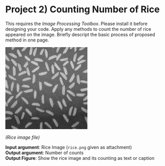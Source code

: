 # Project 2) Counting Number of Rice
 
This requires the *Image Processing Toolbox*. Please install it before designing your code. Apply any methods to count the number of rice appeared on the image. Briefly descript the basic process of proposed method in one page.

<img src="rice.png">

*(Rice image file)*

**Input argument**: Rice Image (`rice.png` given as attachment)  
**Output argument**: Number of counts  
**Output Figure**: Show the rice image and its counting as text or caption
